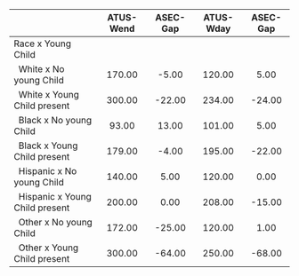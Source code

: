 
|                      |    ATUS-Wend |     ASEC-Gap |    ATUS-Wday |     ASEC-Gap |
| -------------------- | :----------: | :----------: | :----------: | :----------: |
| Race x Young Child   |              |              |              |              |
| &nbsp;&nbsp;White x No young Child |       170.00 |        -5.00 |       120.00 |         5.00 |
| &nbsp;&nbsp;White x Young Child present |       300.00 |       -22.00 |       234.00 |       -24.00 |
| &nbsp;&nbsp;Black x No young Child |        93.00 |        13.00 |       101.00 |         5.00 |
| &nbsp;&nbsp;Black x Young Child present |       179.00 |        -4.00 |       195.00 |       -22.00 |
| &nbsp;&nbsp;Hispanic x No young Child |       140.00 |         5.00 |       120.00 |         0.00 |
| &nbsp;&nbsp;Hispanic x Young Child present |       200.00 |         0.00 |       208.00 |       -15.00 |
| &nbsp;&nbsp;Other x No young Child |       172.00 |       -25.00 |       120.00 |         1.00 |
| &nbsp;&nbsp;Other x Young Child present |       300.00 |       -64.00 |       250.00 |       -68.00 |

